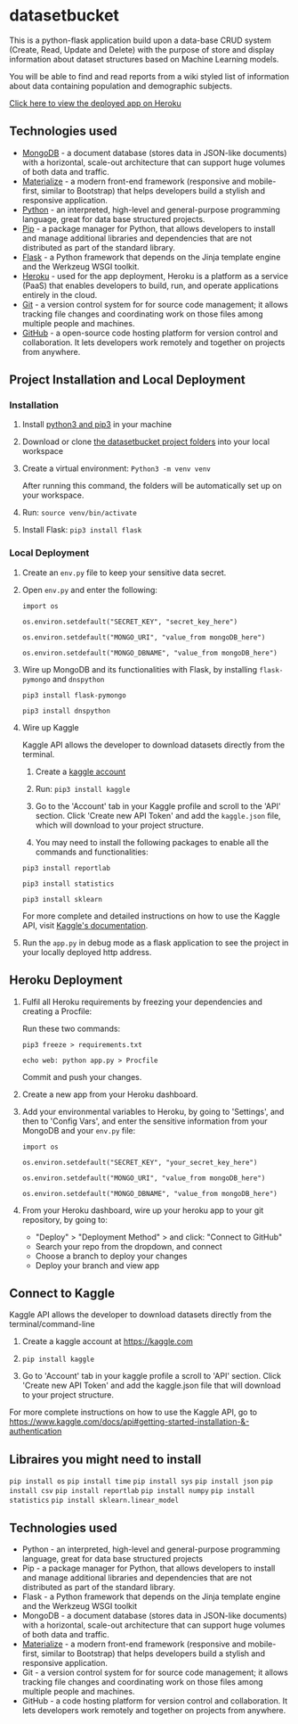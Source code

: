 # datasetbucket

This is a python-flask application build upon a data-base CRUD system (Create, Read, Update and Delete) 
with the purpose of store and display information about dataset structures based on Machine Learning models.

You will be able to find and read reports from a wiki styled list of information 
about data containing population and demographic subjects.

[Click here to view the deployed app on Heroku](https://datasetbucket.herokuapp.com/)

## Technologies used

- [MongoDB](https://www.mongodb.com/) - a document database (stores data in JSON-like documents) with a horizontal, scale-out architecture that can support huge volumes of both data and traffic.
- [Materialize](https://materializecss.com/) - a modern front-end framework (responsive and mobile-first, similar to Bootstrap) that helps developers build a stylish and responsive application.
- [Python](https://www.python.org/) - an interpreted, high-level and general-purpose programming language, great for data base structured projects.
- [Pip](https://pypi.org/project/pip/) - a package manager for Python, that allows developers to install and manage additional libraries and dependencies that are not distributed as part of the standard library.
- [Flask](https://flask.palletsprojects.com/) - a Python framework that depends on the Jinja template engine and the Werkzeug WSGI toolkit.
- [Heroku](https://www.heroku.com/) - used for the app deployment, Heroku is a platform as a service (PaaS) that enables developers to build, run, and operate applications entirely in the cloud.
- [Git](https://git-scm.com/) - a version control system for for source code management; it allows tracking file changes and coordinating work on those files among multiple people and machines.
- [GitHub](https://github.com/) - a open-source code hosting platform for version control and collaboration. It lets developers work remotely and together on projects from anywhere.

## Project Installation and Local Deployment

### Installation

1. Install [python3 and pip3](https://www.python.org) in your machine
    
2. Download or clone [the datasetbucket project folders](https://github.com/kescardoso/datasetbucket) into your local workspace

3. Create a virtual environment: `Python3 -m venv venv`

    After running this command, the folders will be automatically set up on your workspace.

4. Run: `source venv/bin/activate`

5. Install Flask: `pip3 install flask`

### Local Deployment

1. Create an `env.py` file to keep your sensitive data secret.

2. Open `env.py` and enter the following:

    `import os`

    `os.environ.setdefault("SECRET_KEY", "secret_key_here")`

    `os.environ.setdefault("MONGO_URI", "value_from mongoDB_here")`

    `os.environ.setdefault("MONGO_DBNAME", "value_from mongoDB_here")`

3. Wire up MongoDB and its functionalities with Flask, by installing `flask-pymongo` and `dnspython`

    `pip3 install flask-pymongo`

    `pip3 install dnspython`

4. Wire up Kaggle

    Kaggle API allows the developer to download datasets directly from the terminal.

    1. Create a [kaggle account](https://kaggle.com)

    2. Run: `pip3 install kaggle`

    3. Go to the 'Account' tab in your Kaggle profile and scroll to the 'API' section. Click 'Create new API Token' and add the `kaggle.json` file, which will download to your project structure.

    4. You may need to install the following packages to enable all the commands and functionalities:

    `pip3 install reportlab`

    `pip3 install statistics`

    `pip3 install sklearn`

    For more complete and detailed instructions on how to use the Kaggle API, visit [Kaggle's documentation](https://www.kaggle.com/docs/api#getting-started-installation-&-authentication).

5. Run the `app.py` in debug mode as a flask application to see the project in your locally deployed http address.

## Heroku Deployment

1. Fulfil all Heroku requirements by freezing your dependencies and creating a Procfile:

    Run these two commands:

    `pip3 freeze > requirements.txt`

    `echo web: python app.py > Procfile`

    Commit and push your changes.

2. Create a new app from your Heroku dashboard.

3. Add your environmental variables to Heroku, by going to 'Settings', and then to 'Config Vars', and enter the sensitive information from your MongoDB and your `env.py` file:

    `import os`

    `os.environ.setdefault("SECRET_KEY", "your_secret_key_here")`

    `os.environ.setdefault("MONGO_URI", "value_from mongoDB_here")`

    `os.environ.setdefault("MONGO_DBNAME", "value_from mongoDB_here")`

5. From your Heroku dashboard, wire up your heroku app to your git repository, by going to:
    - "Deploy" > "Deployment Method" > and click: "Connect to GitHub"
    - Search your repo from the dropdown, and connect
    - Choose a branch to deploy your changes
    - Deploy your branch and view app

## Connect to Kaggle

Kaggle API allows the developer to download datasets directly from the terminal/command-line

1. Create a kaggle account at https://kaggle.com

2. `pip install kaggle`

3. Go to 'Account' tab in your kaggle profile a scroll to 'API' section. Click 'Create new API Token' and add the kaggle.json file that will download to your project structure.

For more complete instructions on how to use the Kaggle API, go to https://www.kaggle.com/docs/api#getting-started-installation-&-authentication

## Libraires you might need to install

`pip install os`
`pip install time`
`pip install sys`
`pip install json`
`pip install csv`
`pip install reportlab`
`pip install numpy`
`pip install statistics`
`pip install sklearn.linear_model`


## Technologies used

- Python - an interpreted, high-level and general-purpose programming language, great for data base structured projects
- Pip - a package manager for Python, that allows developers to install and manage additional libraries and dependencies that are not distributed as part of the standard library.
- Flask - a Python framework that depends on the Jinja template engine and the Werkzeug WSGI toolkit
- MongoDB - a document database (stores data in JSON-like documents) with a horizontal, scale-out architecture that can support huge volumes of both data and traffic.
- [Materialize](https://materializecss.com/) - a modern front-end framework (responsive and mobile-first, similar to Bootstrap) that helps developers build a stylish and responsive application.
- Git - a version control system for for source code management; it allows tracking file changes and coordinating work on those files among multiple people and machines.
- GitHub - a code hosting platform for version control and collaboration. It lets developers work remotely and together on projects from anywhere.

